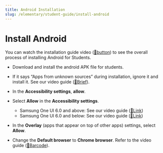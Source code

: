 ```yaml
---
title: Android Installation
slug: /elementary/student-guide/install-android
---
```


# Install Android

You can watch the installation guide video ([🔗button](https://www.youtube.com/watch?v=XBcpvCpa3nk)) to see the overall process of installing Android for Students.

- Download and install the android APK file for students.

- If it says “Apps from unknown sources” during installation, ignore it and install it. See our video guide ([🔗Brief](https://www.youtube.com/watch?v=YyateW8uqIg)).

- In the **Accessibility settings**, **allow**.

- Select **Allow** in the **Accessibility settings**.

  - Samsung One UI 6.0 and above: See our video guide ([🔗Link](https://www.youtube.com/watch?v=mmQBRfcNyAQ))
  - Samsung One UI 6.0 and below: See our video guide ([🔗Link](https://www.youtube.com/watch?v=XBcpvCpa3nk&t=163s))

- In the **Overlay** (apps that appear on top of other apps) settings, select **Allow**.

- Change the **Default browser** to **Chrome browser**. Refer to the video guide ([🔗Barcode](https://support.google.com/chrome/answer/95417?hl=ko&co=GENIE.Platform%3DAndroid&oco=1)).
